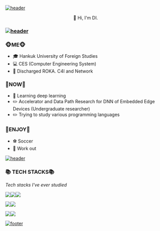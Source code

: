[![header](https://camo.githubusercontent.com/e762731ebb0dee00750438cb33b3e6ee2e6999cc38483fa018ac3e9ad22c804c/68747470733a2f2f63617073756c652d72656e6465722e76657263656c2e6170702f6170693f747970653d776176696e672626636f6c6f723d6772616469656e74266865696768743d3130302673656374696f6e3d68656164657226666f6e7453697a653d3930)](https://camo.githubusercontent.com/e762731ebb0dee00750438cb33b3e6ee2e6999cc38483fa018ac3e9ad22c804c/68747470733a2f2f63617073756c652d72656e6465722e76657263656c2e6170702f6170693f747970653d776176696e672626636f6c6f723d6772616469656e74266865696768743d3130302673656374696f6e3d68656164657226666f6e7453697a653d3930)

<div align="center">👋 Hi, I'm DI. </div>

### [![header](https://camo.githubusercontent.com/7a6101afba1cf35d6ad12e06d223aa6e9dec50932fab0ea8da0ddc36d888decd/68747470733a2f2f63617073756c652d72656e6465722e76657263656c2e6170702f6170693f747970653d7265637426636f6c6f723d6772616469656e74266865696768743d31)](https://camo.githubusercontent.com/7a6101afba1cf35d6ad12e06d223aa6e9dec50932fab0ea8da0ddc36d888decd/68747470733a2f2f63617073756c652d72656e6465722e76657263656c2e6170702f6170693f747970653d7265637426636f6c6f723d6772616469656e74266865696768743d31)

### 🐵ME🐵

- 🎓 Hankuk University of Foreign Studies 
- 💻 CES (Computer Engineering System)
- 🔫 Discharged ROKA. C4I and Network

### 🐒NOW🐒

- 🌱 Learning deep learning
- ✏️ Accelerator and Data Path Research for DNN of Embedded Edge Devices (Undergraduate researcher)
- ✏️ Trying to study various programming languages

### 💓ENJOY💓

* ⚽ Soccer
* 💪 Work out 

[![header](https://camo.githubusercontent.com/7a6101afba1cf35d6ad12e06d223aa6e9dec50932fab0ea8da0ddc36d888decd/68747470733a2f2f63617073756c652d72656e6465722e76657263656c2e6170702f6170693f747970653d7265637426636f6c6f723d6772616469656e74266865696768743d31)](https://camo.githubusercontent.com/7a6101afba1cf35d6ad12e06d223aa6e9dec50932fab0ea8da0ddc36d888decd/68747470733a2f2f63617073756c652d72656e6465722e76657263656c2e6170702f6170693f747970653d7265637426636f6c6f723d6772616469656e74266865696768743d31)

### 📚 TECH STACKS📚

*Tech stacks I've ever studied*

<img src="https://img.shields.io/badge/Python-3766AB?style=flat-square&logo=Python&logoColor=white"/><img src="https://img.shields.io/badge/Java-007396?style=flat-square&logo=Java&logoColor=white"/><img src="https://img.shields.io/badge/MySQL-4479A1?style=flat-square&logo=MySQL&logoColor=white"/>

<img src="https://img.shields.io/badge/HTML5-E34F26?style=flat-square&logo=HTML5&logoColor=white"/><img src="https://img.shields.io/badge/CSS3-1572B6?style=flat-square&logo=CSS3&logoColor=white"/>

<img src="https://img.shields.io/badge/C-A8B9CC?style=flat-square&logo=C&logoColor=white"/><img src="https://img.shields.io/badge/C%2B%2B-A8B9CC?style=flat-square&logo=C%2B%2B&logoColor=white"/>

[![footer](https://camo.githubusercontent.com/958e1481279f09912913f1132e7e16d7d9a6939ceb7be6d00136f5e7122cc143/68747470733a2f2f63617073756c652d72656e6465722e76657263656c2e6170702f6170693f747970653d776176696e672626636f6c6f723d6772616469656e74266865696768743d3130302673656374696f6e3d666f6f74657226666f6e7453697a653d3930)](https://camo.githubusercontent.com/958e1481279f09912913f1132e7e16d7d9a6939ceb7be6d00136f5e7122cc143/68747470733a2f2f63617073756c652d72656e6465722e76657263656c2e6170702f6170693f747970653d776176696e672626636f6c6f723d6772616469656e74266865696768743d3130302673656374696f6e3d666f6f74657226666f6e7453697a653d3930)

